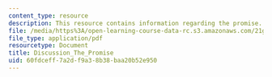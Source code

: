```yaml
---
content_type: resource
description: This resource contains information regarding the promise.
file: /media/https%3A/open-learning-course-data-rc.s3.amazonaws.com/21g-056-visual-histories-german-cinema-1945-to-present-fall-2003/60fdceff7a2df9a38b38baa20b52e950_MIT21G_056F03_the_promise.pdf
file_type: application/pdf
resourcetype: Document
title: Discussion_The_Promise
uid: 60fdceff-7a2d-f9a3-8b38-baa20b52e950
---
```

